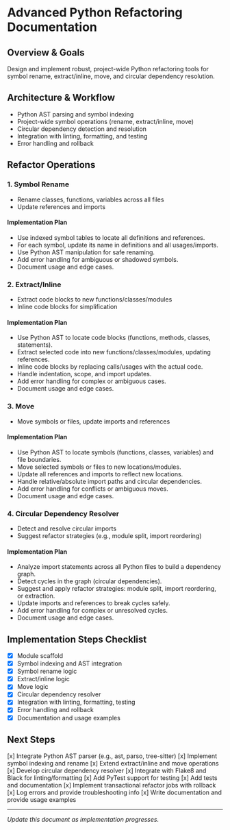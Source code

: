 # Advanced Python Refactoring Documentation

## Overview & Goals
Design and implement robust, project-wide Python refactoring tools for symbol rename, extract/inline, move, and circular dependency resolution.

## Architecture & Workflow
- Python AST parsing and symbol indexing
- Project-wide symbol operations (rename, extract/inline, move)
- Circular dependency detection and resolution
- Integration with linting, formatting, and testing
- Error handling and rollback

## Refactor Operations
### 1. Symbol Rename
- Rename classes, functions, variables across all files
- Update references and imports

#### Implementation Plan
- Use indexed symbol tables to locate all definitions and references.
- For each symbol, update its name in definitions and all usages/imports.
- Use Python AST manipulation for safe renaming.
- Add error handling for ambiguous or shadowed symbols.
- Document usage and edge cases.

### 2. Extract/Inline
- Extract code blocks to new functions/classes/modules
- Inline code blocks for simplification

#### Implementation Plan
- Use Python AST to locate code blocks (functions, methods, classes, statements).
- Extract selected code into new functions/classes/modules, updating references.
- Inline code blocks by replacing calls/usages with the actual code.
- Handle indentation, scope, and import updates.
- Add error handling for complex or ambiguous cases.
- Document usage and edge cases.

### 3. Move
- Move symbols or files, update imports and references

#### Implementation Plan
- Use Python AST to locate symbols (functions, classes, variables) and file boundaries.
- Move selected symbols or files to new locations/modules.
- Update all references and imports to reflect new locations.
- Handle relative/absolute import paths and circular dependencies.
- Add error handling for conflicts or ambiguous moves.
- Document usage and edge cases.

### 4. Circular Dependency Resolver
- Detect and resolve circular imports
- Suggest refactor strategies (e.g., module split, import reordering)

#### Implementation Plan
- Analyze import statements across all Python files to build a dependency graph.
- Detect cycles in the graph (circular dependencies).
- Suggest and apply refactor strategies: module split, import reordering, or extraction.
- Update imports and references to break cycles safely.
- Add error handling for complex or unresolved cycles.
- Document usage and edge cases.

## Implementation Steps Checklist
- [x] Module scaffold
- [x] Symbol indexing and AST integration
- [x] Symbol rename logic
- [x] Extract/inline logic
- [x] Move logic
- [x] Circular dependency resolver
- [x] Integration with linting, formatting, testing
- [x] Error handling and rollback
- [x] Documentation and usage examples

## Next Steps
 [x] Integrate Python AST parser (e.g., ast, parso, tree-sitter)
 [x] Implement symbol indexing and rename
 [x] Extend extract/inline and move operations
 [x] Develop circular dependency resolver
 [x] Integrate with Flake8 and Black for linting/formatting
 [x] Add PyTest support for testing
 [x] Add tests and documentation
 [x] Implement transactional refactor jobs with rollback
 [x] Log errors and provide troubleshooting info
 [x] Write documentation and provide usage examples

---
*Update this document as implementation progresses.*
